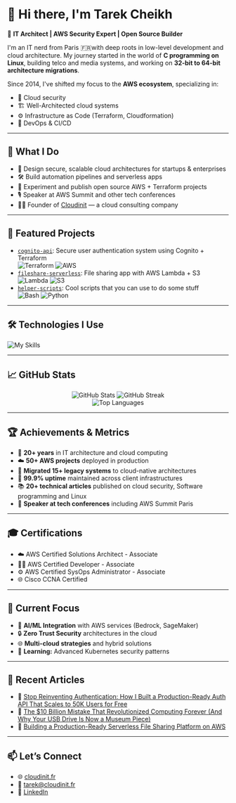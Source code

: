 # 👋 Hi there, I'm Tarek Cheikh

🎯 **IT Architect | AWS Security Expert | Open Source Builder**

I'm an IT nerd from Paris 🇫🇷with deep roots in low-level development and cloud architecture. My journey started in the world of **C programming on Linux**, building telco and media systems, and working on **32-bit to 64-bit architecture migrations**.

Since 2014, I've shifted my focus to the **AWS ecosystem**, specializing in:
- 🔐 Cloud security
- 🏗️ Well-Architected cloud systems
- ⚙️ Infrastructure as Code (Terraform, Cloudformation)
- 🧩 DevOps & CI/CD

---

## 🚀 What I Do

- 🧠 Design secure, scalable cloud architectures for startups & enterprises
- 🛠️ Build automation pipelines and serverless apps
- 🧪 Experiment and publish open source AWS + Terraform projects
- 🎙️ Speaker at AWS Summit and other tech conferences
- 🧑‍💼 Founder of [Cloudinit](https://cloudinit.fr) — a cloud consulting company

---

## 📌 Featured Projects

- [`cognito-api`](https://github.com/CloudinitFrance/cognito-api): Secure user authentication system using Cognito + Terraform  
  ![Terraform](https://img.shields.io/badge/Terraform-623CE4?style=flat&logo=terraform&logoColor=white) ![AWS](https://img.shields.io/badge/AWS-FF9900?style=flat&logo=amazon-aws&logoColor=white)
- [`fileshare-serverless`](https://github.com/CloudinitFrance/small-file-sharing): File sharing app with AWS Lambda + S3  
  ![Lambda](https://img.shields.io/badge/AWS%20Lambda-FF9900?style=flat&logo=aws-lambda&logoColor=white) ![S3](https://img.shields.io/badge/Amazon%20S3-569A31?style=flat&logo=amazon-s3&logoColor=white)
- [`helper-scripts`](https://github.com/CloudinitFrance/helper-scripts): Cool scripts that you can use to do some stuff  
  ![Bash](https://img.shields.io/badge/Bash-4EAA25?style=flat&logo=gnu-bash&logoColor=white) ![Python](https://img.shields.io/badge/Python-3776AB?style=flat&logo=python&logoColor=white)

---

## 🛠️ Technologies I Use

![My Skills](https://skillicons.dev/icons?i=aws,linux,kali,redhat,ubuntu,debian,docker,kubernetes,vim,terraform,c,golang,python,bash,git,github,ai,devto)

---

## 📈 GitHub Stats

<div align="center">
  <img src="https://github-readme-stats.vercel.app/api?username=TarekCheikh&show_icons=true&theme=radical&hide_border=true" alt="GitHub Stats" />
  <img src="https://github-readme-streak-stats.herokuapp.com?user=TarekCheikh&theme=radical&hide_border=true" alt="GitHub Streak" />
</div>

<div align="center">
  <img src="https://github-readme-stats.vercel.app/api/top-langs/?username=TarekCheikh&layout=compact&theme=radical&hide_border=true" alt="Top Languages" />
</div>

---

## 🏆 Achievements & Metrics

- 🌟 **20+ years** in IT architecture and cloud computing
- ☁️ **50+ AWS projects** deployed in production
- 🚀 **Migrated 15+ legacy systems** to cloud-native architectures
- 🎯 **99.9% uptime** maintained across client infrastructures
- 📚 **20+ technical articles** published on cloud security, Software programming and Linux
- 🎤 **Speaker at tech conferences** including AWS Summit Paris

---

## 🎓 Certifications

- ☁️ AWS Certified Solutions Architect - Associate
- 👨‍💻 AWS Certified Developer - Associate
- ⚙️ AWS Certified SysOps Administrator - Associate
- 🌐 Cisco CCNA Certified

---

## 🎯 Current Focus

- 🤖 **AI/ML Integration** with AWS services (Bedrock, SageMaker)
- 🔒 **Zero Trust Security** architectures in the cloud
- 🌐 **Multi-cloud strategies** and hybrid solutions
- 📖 **Learning:** Advanced Kubernetes security patterns

---

## 📝 Recent Articles

- 🔐 [Stop Reinventing Authentication: How I Built a Production-Ready Auth API That Scales to 50K Users for Free](https://aws.plainenglish.io/stop-reinventing-authentication-how-i-built-a-production-ready-auth-api-that-scales-to-50k-users-912981176461)
- 💾 [The $10 Billion Mistake That Revolutionized Computing Forever (And Why Your USB Drive Is Now a Museum Piece)](https://aws.plainenglish.io/the-10-billion-mistake-that-revolutionized-computing-forever-and-why-your-usb-drive-is-now-a-e1bf33997ffe)
- 🚀 [Building a Production-Ready Serverless File Sharing Platform on AWS](https://aws.plainenglish.io/building-a-production-ready-serverless-file-sharing-platform-on-aws-d3ae0faa8e9e)

---

## 📫 Let’s Connect

- 🌐 [cloudinit.fr](https://cloudinit.fr)
- 📧 tarek@cloudinit.fr
- 💼 [LinkedIn](https://fr.linkedin.com/in/tarekouldcheikh)


